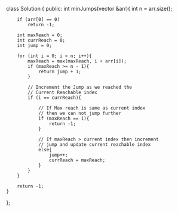 class Solution {
public:
int minJumps(vector<int> &arr){
int n = arr.size();

        if (arr[0] == 0)
            return -1;

        int maxReach = 0;
        int currReach = 0;
        int jump = 0;

        for (int i = 0; i < n; i++){
            maxReach = max(maxReach, i + arr[i]);
            if (maxReach >= n - 1){
                return jump + 1;
            }

            // Increment the Jump as we reached the
            // Current Reachable index
            if (i == currReach){

                // If Max reach is same as current index
                // then we can not jump further
                if (maxReach == i){
                    return -1;
                }

                // If maxReach > current index then increment
                // jump and update current reachable index
                else{
                    jump++;
                    currReach = maxReach;
                }
            }
        }

        return -1;
    }

};
